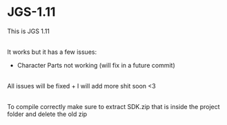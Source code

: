 # JGS-1.11
This is JGS 1.11<br><br>

It works but it has a few issues:<br>
- Character Parts not working (will fix in a future commit)<br><br>

All issues will be fixed + I will add more shit soon <3<br><br>

To compile correctly make sure to extract SDK.zip that is inside the project folder and delete the old zip
